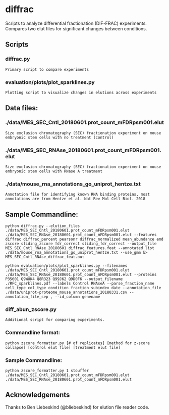 # diffrac
Scripts to analyze differential fractionation (DIF-FRAC) experiments. Compares two elut files for significant changes between conditions. 

## Scripts
### diffrac.py
    Primary script to compare experiments
### evaluation/plots/plot_sparklines.py
    Plotting script to visualize changes in elutions across experiments

## Data files:
### ./data/MES_SEC_Cntl_20180601.prot_count_mFDRpsm001.elut 
    Size exclusion chromatography (SEC) fractionation experiment on mouse embryonic stem cells with no treatment (control)

### ./data/MES_SEC_RNAse_20180601.prot_count_mFDRpsm001.elut
    Size exclusion chromatography (SEC) fractionation experiment on mouse embryonic stem cells with RNase A treatment

### ./data/mouse_rna_annotations_go_uniprot_hentze.txt
    Annotation file for identifying known RNA binding proteins, most annotations are from Hentze et al. Nat Rev Mol Cell Biol. 2018 

## Sample Commandline:

```
python diffrac.py --elution_files ./data/MES_SEC_Cntl_20180601.prot_count_mFDRpsm001.elut ./data/MES_SEC_RNAse_20180601.prot_count_mFDRpsm001.elut --features diffrac diffrac_percent pearsonr diffrac_normalized mean_abundance emd zscore sliding_zscore fdr_correct sliding_fdr_correct --output_file MES_SEC_Cntl_RNAse_20180601_diffrac_features.feat --annotated_list ./data/mouse_rna_annotations_go_uniprot_hentze.txt --use_gmm &> MES_SEC_Cntl_RNAse_diffrac_feat.out
```

```
python evaluation/plots/plot_sparklines.py --filenames ./data/MES_SEC_Cntl_20180601.prot_count_mFDRpsm001.elut ./data/MES_SEC_RNAse_20180601.prot_count_mFDRpsm001.elut --proteins P35601 Q9WUK4 Q8R323 Q99J62 Q9D0F6 --output_filename ./RFC_sparklines.pdf --labels Control RNAseA --parse_fraction_name cell_type col_type condition fraction subindex date --annotation_file ./data/uniprot-proteome_mouse_annotations_20180331.csv --annotation_file_sep , --id_column genename
```

### diff_abun_zscore.py
    Additional script for comparing experiments.
    
### Commandline format:
```
python zscore_formatter.py [# of replicates] [method for z-score collapse] [control elut file] [treatment elut file]
```

### Sample Commandline:
```
python zscore_formatter.py 1 stouffer ./data/MES_SEC_Cntl_20180601.prot_count_mFDRpsm001.elut ./data/MES_SEC_RNAse_20180601.prot_count_mFDRpsm001.elut
```

## Acknowledgements

Thanks to Ben Liebeskind (@bliebeskind) for elution file reader code. 
